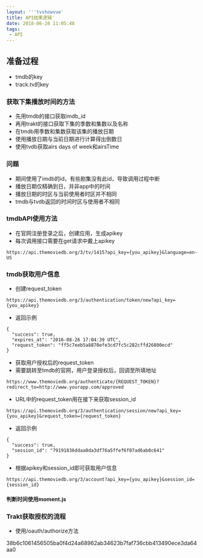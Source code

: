 ```yaml
---
layout: '''tvshowvue'
title: API结果逻辑'
date: 2018-06-28 11:05:48
tags:
 - API
---
```


## 准备过程

* tmdb的key
* track.tv的key

### 获取下集播放时间的方法

* 先用tmdb的接口获取imdb_id
* 再用trakt的接口获取下集的季数和集数以及名称
* 在tmdb用季数和集数获取该集的播放日期
* 使用播放日期与当前日期进行计算得出倒数日
* 使用tvdb获取airs days of week和airsTime

### 问题

* 期间使用了imdb的id，有些剧集没有此id，导致调用过程中断
* 播放日期仅精确到日，并非app中的时间
* 播放日期的时区与当前使用者时区并不相同
* tmdb与tvdb返回的时间时区与使用者不相同

### tmdbAPI使用方法

* 在官网注册登录之后，创建应用，生成apikey
* 每次调用接口需要在get请求中戴上apikey

```
https://api.themoviedb.org/3/tv/1415?api_key={you_apikey}&language=en-US
```

### tmdb获取用户信息

* 创建request_token

```
https://api.themoviedb.org/3/authentication/token/new?api_key={you_apikey}
```

* 返回示例

```
{
  "success": true,
  "expires_at": "2016-08-26 17:04:39 UTC",
  "request_token": "ff5c7eeb5a8870efe3cd7fc5c282cffd26800ecd"
}
```

* 获取用户授权后的request_token
* 需要跳转至tmdb的官网，用户登录授权后，回调至所填地址

```
https://www.themoviedb.org/authenticate/{REQUEST_TOKEN}?redirect_to=http://www.yourapp.com/approved
```

* URL中的request_token用在接下来获取session_id

```
https://api.themoviedb.org/3/authentication/session/new?api_key={you_apikey}&request_token={request_token}
```

* 返回示例

```
{
  "success": true,
  "session_id": "79191836ddaa0da3df76a5ffef6f07ad6ab0c641"
}
```

* 根据apikey和session_id即可获取用户信息

```
https://api.themoviedb.org/3/account?api_key={you_apikey}&session_id={session_id}
```

#### 判断时间使用moment.js



###	Trakt获取授权的流程

* 使用/oauth/authorize方法

38b6c1061456505ba0f4d24a68962ab34623b7faf736cbb413490ece3da64aa0